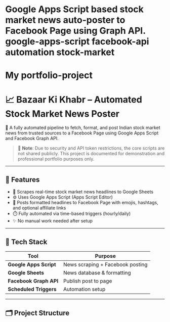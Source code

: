 # Google Apps Script based stock market news auto-poster to Facebook Page using Graph API. google-apps-script facebook-api automation stock-market 
# My portfolio-project
# 📈 Bazaar Ki Khabr – Automated Stock Market News Poster

🚀 A fully automated pipeline to fetch, format, and post Indian stock market news from trusted sources to a Facebook Page using Google Apps Script and Facebook Graph API.

> 🔐 **Note**: Due to security and API token restrictions, the core scripts are not shared publicly. This project is documented for demonstration and professional portfolio purposes only.

---

## 📌 Features

- 📰 Scrapes real-time stock market news headlines to Google Sheets
- ⚙️ Uses Google Apps Script (Apps Script Editor)
- 📢 Posts formatted headlines to Facebook Page with emojis, hashtags, and optional affiliate links
- ⏱️ Fully automated via time-based triggers (hourly/daily)
- ✨ No manual work needed after setup

---

## 🔧 Tech Stack

| Tool | Purpose |
|------|---------|
| **Google Apps Script** | News scraping + Facebook posting |
| **Google Sheets** | News database & formatting |
| **Facebook Graph API** | Publish post to page |
| **Scheduled Triggers** | Automation setup |

---

## 🗂️ Project Structure
